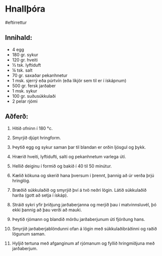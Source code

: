 # Hnallþóra
#eftirrettur

## Innihald:
- 4 egg
- 180 gr. sykur
- 120 gr. hveiti
- ½ tsk.    lyftiduft 
- ¼ tsk. salt 
- 70 gr. saxaðar pekanhnetur
- 1 msk. sjerrý eða púrtvín (eða líkjör sem til er í ískápnum)
- 500 gr. fersk jarðaber
- 1 msk. sykur
- 100 gr. suðusúkkulaði
- 2 pelar rjómi

## Aðferð:

1. Hitið ofninn í 180 °c.

2. Smyrjið djúpt hringform.

3. Þeytið egg og sykur saman þar til blandan er orðin ljósgul og þykk.

4. Hrærið hveiti, lyftidufti, salti og pekanhnetum varlega útí.

5. Hellið deiginu í formið og bakið í 40 til 50 mínútur.

6. Kælið kökuna og skerið hana þversum í þrennt, þannig að úr verða þrjú hringlög.

7. Bræðið súkkulaðið og smyrjið því á tvö neðri lögin. Látið súkkulaðið harða (gott að setja í ískáp).

8. Stráið sykri yfir þriðjung jarðaberjanna og merjið þau í matvinnsluvél, þó ekki þannig að þau verði að mauki.

9. Þeytið rjómann og blandið mörðu jarðaberjunum útí fjórðung hans.

10. Smyrjið jarðaberjablöndunni ofan á lögin með súkkulaðibráðinni og raðið lögunum saman.
11. Hyljið tertuna með afganginum af rjómanum og fyllið hringmiðjuna með jarðaberjum.
